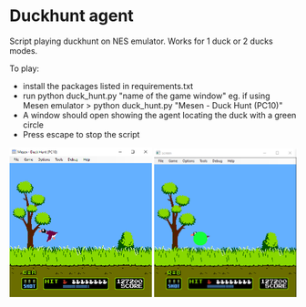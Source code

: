 # Duckhunt agent

Script playing duckhunt on NES emulator.
Works for 1 duck or 2 ducks modes.

To play:
- install the packages listed in requirements.txt 
- run python duck_hunt.py "name of the game window" eg. if using Mesen emulator > python duck_hunt.py "Mesen - Duck Hunt (PC10)"
- A window should open showing the agent locating the duck with a green circle
- Press escape to stop the script

<img src="https://github.com/unexpected-flo/NES/blob/master/duckhunt/game%20image.png" width="250"> <img src="https://github.com/unexpected-flo/NES/blob/master/duckhunt/target%20image.png" width="250">
